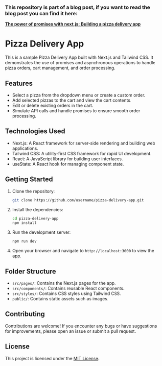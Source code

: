 ### This repository is part of a blog post, if you want to read the blog post you can find it here: 
**[The power of promises with next.js: Building a pizza delivery app](https://dev.to/bobbyhalljr/the-power-of-promises-with-nextjs-building-a-pizza-delivery-app-427d)** 
# Pizza Delivery App

This is a sample Pizza Delivery App built with Next.js and Tailwind CSS. It demonstrates the use of promises and asynchronous operations to handle pizza orders, cart management, and order processing.

## Features

- Select a pizza from the dropdown menu or create a custom order.
- Add selected pizzas to the cart and view the cart contents.
- Edit or delete existing orders in the cart.
- Simulate API calls and handle promises to ensure smooth order processing.

## Technologies Used

- Next.js: A React framework for server-side rendering and building web applications.
- Tailwind CSS: A utility-first CSS framework for rapid UI development.
- React: A JavaScript library for building user interfaces.
- useState: A React hook for managing component state.

## Getting Started

1. Clone the repository:

   ```bash
   git clone https://github.com/username/pizza-delivery-app.git
   ```

2. Install the dependencies:

   ```bash
   cd pizza-delivery-app
   npm install
   ```

3. Run the development server:

   ```bash
   npm run dev
   ```

4. Open your browser and navigate to `http://localhost:3000` to view the app.

## Folder Structure

- `src/pages/`: Contains the Next.js pages for the app.
- `src/components/`: Contains reusable React components.
- `src/styles/`: Contains CSS styles using Tailwind CSS.
- `public/`: Contains static assets such as images.

## Contributing

Contributions are welcome! If you encounter any bugs or have suggestions for improvements, please open an issue or submit a pull request.

## License

This project is licensed under the [MIT License](LICENSE).
```